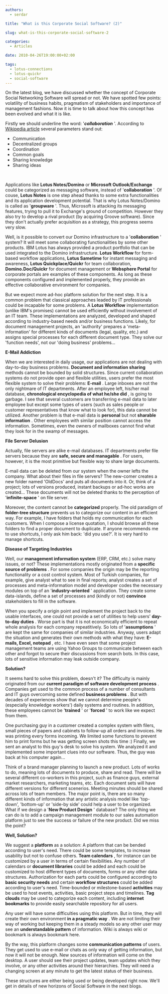```yaml
---
authors:
  - serdar

title: "What is this Corporate Social Software? (2)"

slug: what-is-this-corporate-social-software-2

categories:
  - Articles

date: 2010-04-26T19:00:00+02:00

tags:
  - lotus-connections
  - lotus-quickr
  - social-software
---
```


On the latest [](2010-04-will-corporate-social-networking-software-fit-to-us-1.md "will-corporate-social-networking-software-fit-to-us-1.htm")blog, we have discussed whether the concept of Corporate Social Networking Software will spread or not. We have spotted few points: volatility of business habits, pragmatism of stakeholders and importance of management fashions. Now it is time to talk about how this concept has been evolved and what it is like.
<!-- more -->
Firstly we should underline the word: '***collaboration*** '. According to [Wikipedia article](http://en.wikipedia.org/wiki/Collaboration) several parameters stand out:

* Communication
* Decentralized groups
* Coordination
* Common goals
* Sharing knowledge
* Sharing ideas

<br />

Applications like **Lotus Notes/Domino** or **Microsoft Outlook/Exchange** could be categorized as messaging software, instead of '**collaboration** '. Of couse, **Lotus Notes** is one step ahead thanks to some extra functionalities and its application development potential. That is why Lotus Notes/Domino is called as '**groupware** '. Thus, Microsoft is attacking its messaging features, trying to pull it to Exchange's ground of competition. However they also try to develop a rival product (by acquiring Groove software). Since they don't actually prefer acquisition as a strategy, this progress seems very slow.

Well, is it possible to convert our Domino infrastructure to a '**collaboration** ' system? It will meet some collaborating functionalities by some other products. IBM Lotus has always provided a product portfolio that can be used integrated to the Domino infrastructure. **Lotus Workflow** for form-based workflow applications, **Lotus Sametime** for instant messaging and awareness, **Lotus Quickplace/Quickr** for team collaboration, **Domino.Doc/Quickr** for document management or **Websphere Portal** for corporate portals are examples of these components. As long as these components configured and implemented properly, they provide an effective collaborative environment for companies.

But we expect more ad-hoc platform solution for the next step. It is a common problem that classical approaches leaded by IT professionals could be incapable for some problems. A **Lotus Workflow** implementation (unlike IBM's promises) cannot be used efficiently without involvement of an IT team. These implementations are analyzed, developed and shaped according to industry-based needs and/or business functions. Likely, for document management projects, an 'authority' prepares a 'meta-information' for different kinds of documents (legal, quality, etc.) and assigns special processes for each different document type. They solve our 'function needs', not our 'doing business' problems...

**E-Mail Addiction**

When we are interested in daily usage, our applications are not dealing with day-to-day business problems. **Document and information sharing** methods cannot be bounded by solid structures. Since current collaboration systems do not provide open and flexible utilities, users prefer the most flexible system to solve their problems: **E-mail** . Large inboxes are not the only nightmare of IT departments. After an employee left, his/her mail database, **chronological encyclopedia of what he/she did** , is going to garbage. I see that several customers are transferring e-mail data to later employee but except some types of users (such as sales people or customer representatives that know what to look for), this data cannot be utilized. Another problem is that e-mail data is **personal** but not **sharable information** . Other employees with similar position cannot access the information. Sometimes, even the owners of mailboxes cannot find what they look for in the swamp of messages.

**File Server Delusion**

Actually, file servers are alike e-mail databases. IT departments prefer file servers because they are **safe, secure and managable** . For users, however, it is the most primitive but flexible way to share large documents.

E-mail data can be deleted from our system when the owner lefts the company. What about their files in file servers? The new-comer creates a new folder named 'OldDocs' and puts all documents into it. Or, think of a project; lots of versions produced, instant backups or ad-hoc works are created... These documents will not be deleted thanks to the perception of '**infinite-space** ' on file server.

Moreover, the content cannot be **categorized** properly. The old paradigm of **folder-tree structure** prevents us to categorize our content in an efficient way. For example, I have folders that holds my communication for each customers. When I compose a license quotation, I should browse all these folders to find a proper document to duplicate. If anyone recommends me to use shortcuts, I only ask him back: 'did you use?'. It is very hard to manage shortcuts.

**Disease of Targeting Industries**

Well, our **management information system** (ERP, CRM, etc.) solve many issues, or not? These implementations mostly originated from a **specific source of problems** . For some companies the origin may be the reporting functionality or a cost control system. Most of Turkish companies, for example, give analyst what to see in final reports; analyst creates a set of processes and meta-information model and developer codes the necessary modules on top of an '**industry-oriented** ' application. They create some data-islands, define a set of processes and (kindly or not) **convince** stakeholders to fill in the software.

When you specify a origin point and implement the project back to the usable interfaces, one could not provide a set of utilities to help users' **day-to-day duties** . Worse part is that it is not economically efficient to repeat whole analysis for each company repeatitively. So lots of '**assumptions** ' are kept the same for companies of similar industries. Anyway, users adapt the situation and generates their own methods with what they have: **E-mails, Excel, notepad** , etc. I have even seen that some project management teams are using Yahoo Groups to communicate between each other and forgot to secure their discussions from search bots. In this case, lots of sensitive information may leak outside company.

**Solution?**

It seems hard to solve this problem, doesn't it? The difficulty is mainly originated from our **current paradigm of software development process** . Companies get used to the common process of a number of consultants and IT guys overcoming some defined **business problems** . But with decades of experiences show that we cannot determine people's (especially knowledge workers') daily systems and routines. In addition, these employees cannot be '**trained** ' or '**forced** ' to work like we expect from them.

One purchasing guy in a customer created a complex system with filers, small pieces of papers and cabinets to follow-up all orders and invoices. He was printing every forms incoming. We limited some functions to prevent him to print forms but he was getting screen shots this time :) Finally, we sent an analyst to this guy's desk to solve his system. We analyzed it and implemented some important clues into our software. Thus, the guy was back at his computer again...

Think of a brand manager planning to launch a new product. Lots of works to do, meaning lots of documents to produce, share and read. There will be several different co-workers in this project, such as finance guys, external market researchers, marketing teams, etc. Each document sets will have different versions for different scenerios. Meeting minutes should be shared across lots of team members. The major point is, there are so many different kinds of information that any artistic analysis model like 'top-down', 'bottom-up' or 'side-by side' could help a user to be organized. What if we design a '**New Product Design** ' database? The only thing we can do is to add a campaign management module to our sales automation platform just to see the success or failure of the new product. Did we miss the point?

**Well, Solution?**

We suggest a **platform** as a solution: A platform that can be bended according to user's need. There could be some templates, to increase usability but not to confuse others. **Team calendars** , for instance can be customized by a user in terms of certain flexibilities. Any number of calendars or **document libraries** could be added and each could be customized to host different types of documents, forms or any other data structures. Authorization for each parts could be configured according to **basic security needs** and certain **workflow structures** could be added according to user's need. Time-bounded or milestone-based **activities** may be used to host events, activities, basic project steps and timelines. **Tag clouds** may be used to categorize each content, including **internet bookmarks** to provide easily searchable repository for all users.

Any user will have some difficulties using this platform. But in time, they will create their own environment **in a pragmatic way** . We are not limiting their way of working but keeping them in a steady models so any other user may see an **understandable pattern** of information. Wiki is always wiki or bookmark is always bookmark here.

By the way, this platform changes some **communication patterns** of users. They get used to use e-mail or chats as only way of getting information, but now it will not be enough. New sources of information will come on the desktop. A user should see their project updates, team updates which they involve, or any other activities around their hierarchies. They will need a changing screen at any minute to get the latest status of their business.

These structures are either being used or being developed right now. We'll get in details of new horizons of Social Software in the next blogs.
